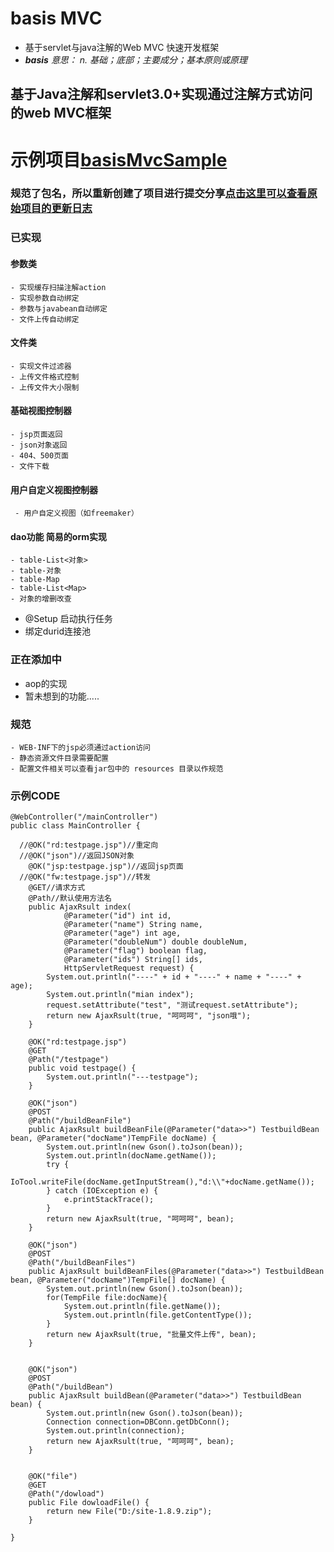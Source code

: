 # **basis  MVC**
- 基于servlet与java注解的Web MVC 快速开发框架
- _**basis** 意思： n. 基础；底部；主要成分；基本原则或原理_

## 基于Java注解和servlet3.0+实现通过注解方式访问的web MVC框架
# 示例项目[basisMvcSample](https://github.com/threefish/basisMvcSample "示例项目")
###  规范了包名，所以重新创建了项目进行提交分享[点击这里可以查看原始项目的更新日志](https://github.com/threefish/basisMvcSample "示例项目")
### 已实现
#### 参数类

    - 实现缓存扫描注解action
    - 实现参数自动绑定
    - 参数与javabean自动绑定
    - 文件上传自动绑定

#### 文件类
    - 实现文件过滤器
    - 上传文件格式控制
    - 上传文件大小限制

#### 基础视图控制器
    - jsp页面返回
    - json对象返回
    - 404、500页面
    - 文件下载
#### 用户自定义视图控制器
     - 用户自定义视图（如freemaker）

#### dao功能  简易的orm实现
    - table-List<对象>
    - table-对象
    - table-Map
    - table-List<Map>
    - 对象的增删改查

- @Setup 启动执行任务
- 绑定durid连接池

### 正在添加中
- aop的实现
- 暂未想到的功能.....


### 规范
    - WEB-INF下的jsp必须通过action访问
    - 静态资源文件目录需要配置
    - 配置文件相关可以查看jar包中的 resources 目录以作规范

### 示例CODE
```
@WebController("/mainController")
public class MainController {

  //@OK("rd:testpage.jsp")//重定向
  //@OK("json")//返回JSON对象
    @OK("jsp:testpage.jsp")//返回jsp页面
  //@OK("fw:testpage.jsp")//转发
    @GET//请求方式
    @Path//默认使用方法名
    public AjaxRsult index(
            @Parameter("id") int id,
            @Parameter("name") String name,
            @Parameter("age") int age,
            @Parameter("doubleNum") double doubleNum,
            @Parameter("flag") boolean flag,
            @Parameter("ids") String[] ids,
            HttpServletRequest request) {
        System.out.println("----" + id + "----" + name + "----" + age);
        System.out.println("mian index");
        request.setAttribute("test", "测试request.setAttribute");
        return new AjaxRsult(true, "呵呵呵", "json哦");
    }

    @OK("rd:testpage.jsp")
    @GET
    @Path("/testpage")
    public void testpage() {
        System.out.println("---testpage");
    }

    @OK("json")
    @POST
    @Path("/buildBeanFile")
    public AjaxRsult buildBeanFile(@Parameter("data>>") TestbuildBean bean, @Parameter("docName")TempFile docName) {
        System.out.println(new Gson().toJson(bean));
        System.out.println(docName.getName());
        try {
            IoTool.writeFile(docName.getInputStream(),"d:\\"+docName.getName());
        } catch (IOException e) {
            e.printStackTrace();
        }
        return new AjaxRsult(true, "呵呵呵", bean);
    }

    @OK("json")
    @POST
    @Path("/buildBeanFiles")
    public AjaxRsult buildBeanFiles(@Parameter("data>>") TestbuildBean bean, @Parameter("docName")TempFile[] docName) {
        System.out.println(new Gson().toJson(bean));
        for(TempFile file:docName){
            System.out.println(file.getName());
            System.out.println(file.getContentType());
        }
        return new AjaxRsult(true, "批量文件上传", bean);
    }


    @OK("json")
    @POST
    @Path("/buildBean")
    public AjaxRsult buildBean(@Parameter("data>>") TestbuildBean bean) {
        System.out.println(new Gson().toJson(bean));
        Connection connection=DBConn.getDbConn();
        System.out.println(connection);
        return new AjaxRsult(true, "呵呵呵", bean);
    }


    @OK("file")
    @GET
    @Path("/dowload")
    public File dowloadFile() {
        return new File("D:/site-1.8.9.zip");
    }

}
```